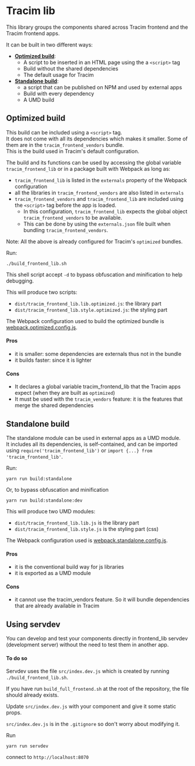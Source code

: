 Tracim lib
==========

This library groups the components shared across Tracim frontend and the Tracim frontend apps.

It can be built in two different ways:

- [**Optimized build**](#optimized-build):
  - A script to be inserted in an HTML page using the a `<script>` tag
  - Build without the shared dependencies
  - The default usage for Tracim
- [**Standalone build**](#standalone-build):
  - a script that can be published on NPM and used by external apps
  - Build with every dependency
  - A UMD build

## Optimized build

This build can be included using a `<script>` tag.  
It does not come with all its dependencies which makes it smaller.
Some of them are in the `tracim_frontend_vendors` bundle.  
This is the build used in Tracim's default configuration.

The build and its functions can be used by accessing the global variable `tracim_frontend_lib` or in a package built with Webpack as long as:

- `tracim_frontend_lib` is listed in the `externals` property of the Webpack configuration
- all the libraries in `tracim_frontend_vendors` are also listed in `externals`
- `tracim_frontend_vendors` and `tracim_frontend_lib` are included using the `<script>` tag before the app is loaded.
  - In this configuration, `tracim_frontend_lib` expects the global object `tracim_frontend_vendors` to be available.
  - This can be done by using the `externals.json` file built when bundling `tracim_frontend_vendors`.
  
Note: All the above is already configured for Tracim's `optimized` bundles.

Run:

    ./build_frontend_lib.sh

This shell script accept `-d` to bypass obfuscation and minification to help debugging.

This will produce two scripts:
- `dist/tracim_frontend_lib.lib.optimized.js`: the library part
- `dist/tracim_frontend_lib.style.optimized.js`: the styling part

The Webpack configuration used to build the optimized bundle is [webpack.optimized.config.js](./webpack.optimized.config.js).

#### Pros
- it is smaller: some dependencies are externals thus not in the bundle
- it builds faster: since it is lighter

#### Cons
- It declares a global variable tracim_frontend_lib that the Tracim apps expect (when they are built as `optimized`)
- It must be used with the `tracim_vendors` feature: it is the features that merge the shared dependencies

## Standalone build

The standalone module can be used in external apps as a UMD module.  
It includes all its dependencies, is self-contained, and can be imported using
`require('tracim_frontend_lib')` or `import {...} from 'tracim_frontend_lib'`.

Run:

    yarn run build:standalone

Or, to bypass obfuscation and minification

    yarn run build:standalone:dev

This will produce two UMD modules:
- `dist/tracim_frontend_lib.lib.js` is the library part
- `dist/tracim_frontend_lib.style.js` is the styling part (css)

The Webpack configuration used is [webpack.standalone.config.js](./webpack.standalone.config.js).

#### Pros
- it is the conventional build way for js libraries
- it is exported as a UMD module

#### Cons
- it cannot use the tracim_vendors feature. So it will bundle dependencies that are already available in Tracim


## Using servdev

You can develop and test your components directly in frontend_lib servdev (development server) without the need to test
them in another app.

#### To do so

Servdev uses the file `src/index.dev.js` which is created by running `./build_frontend_lib.sh`.

If you have run `build_full_frontend.sh` at the root of the repository, the file should already exists.

Update `src/index.dev.js` with your component and give it some static props.

`src/index.dev.js` is in the `.gitignore` so don't worry about modifying it.

Run

    yarn run servdev

connect to `http://localhost:8070`
